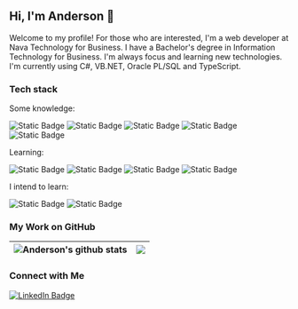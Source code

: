 <!--
### Hi there 👋
**alemaoast/alemaoast** is a ✨ _special_ ✨ repository because its `README.md` (this file) appears on your GitHub profile.

Here are some ideas to get you started:

- 🔭 I’m currently working on ...
- 🌱 I’m currently learning ...
- 👯 I’m looking to collaborate on ...
- 🤔 I’m looking for help with ...
- 💬 Ask me about ...
- 📫 How to reach me: ...
- 😄 Pronouns: ...
- ⚡ Fun fact: ...
-->

## Hi, I'm Anderson 👋

<p align="left">
Welcome to my profile! For those who are interested, I'm a web developer at Nava Technology for Business. I have a Bachelor's degree in Information Technology for Business. 
I'm always focus and learning new technologies. I'm currently using C#, VB.NET, Oracle PL/SQL and TypeScript.
</p>

### Tech stack

<div>
  Some knowledge:
  <p align="left">
  	<img alt="Static Badge" src="https://img.shields.io/badge/C%23-%23512BD4?style=for-the-badge&logo=.net">
  	<img alt="Static Badge" src="https://img.shields.io/badge/javascript-%23F7DF1E?style=for-the-badge&logo=javascript&logoColor=%23323330">
  	<img alt="Static Badge" src="https://img.shields.io/badge/typescript-%233178C6?style=for-the-badge&logo=typescript&logoColor=white">
  	<img alt="Static Badge" src="https://img.shields.io/badge/React-black?style=for-the-badge&logo=react&logoColor=%2361DAFB">
  	<img alt="Static Badge" src="https://img.shields.io/badge/Azure%20DevOps-%230078D7?style=for-the-badge&logo=AzureDevOps">
  </p>
</div>
<div>
  Learning:
  <p align="left">
  	<img alt="Static Badge" src="https://img.shields.io/badge/visual%20basic-%23512BD4?style=for-the-badge&logo=.net">
  	<img alt="Static Badge" src="https://img.shields.io/badge/PL%2FSQL-%23F80000?style=for-the-badge&logo=oracle">
  	<img alt="Static Badge" src="https://img.shields.io/badge/Angular-%230F0F11?style=for-the-badge&logo=Angular&logoColor=%23dd1b16">
  	<img alt="Static Badge" src="https://img.shields.io/badge/Jira%20--%20Bamboo-%230052CC?style=for-the-badge&logo=Bamboo">
  </p>
</div>
<div>
  I intend to learn:
  <p align="left">
    <img alt="Static Badge" src="https://img.shields.io/badge/T--SQL-%23CC2927?style=for-the-badge&logo=microsoftsqlserver">
    <img alt="Static Badge" src="https://img.shields.io/badge/Docker-%232496ED?style=for-the-badge&logo=Docker&logoColor=white">
  </p>
</div>

### My Work on GitHub

| <img align="center" src="https://github-readme-stats.vercel.app/api?username=alemaoast&show_icons=true&include_all_commits=true&theme=transparent&hide_border=true" alt="Anderson's github stats" /> | <img align="center" src="https://github-readme-stats.vercel.app/api/top-langs/?username=alemaoast&layout=compact&theme=transparent&hide_border=true" /> |
| ------------- | ------------- |

### Connect with Me

<p align="left">
  <a href="https://www.linkedin.com/in/anderson-s-t/">
    <img src="https://img.shields.io/badge/LinkedIn-0077B5?style=for-the-badge&logo=linkedin&logoColor=white" alt="LinkedIn Badge"/>
  </a>
</p>

<!-- 
https://shields.io/
https://simpleicons.org/
https://github.com/anuraghazra/github-readme-stats
--!>
